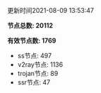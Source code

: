 更新时间2021-08-09 13:53:47

**节点总数: 20112**

**有效节点数: 1769**

- ss节点: 497
- v2ray节点: 1136
- trojan节点: 89
- ssr节点: 47
